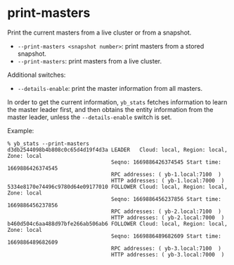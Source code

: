 # print-masters
Print the current masters from a live cluster or from a snapshot.

- `--print-masters <snapshot number>`: print masters from a stored snapshot.
- `--print-masters`: print masters from a live cluster.

Additional switches:
- `--details-enable`: print the master information from all masters.
 
In order to get the current information, `yb_stats` fetches information to learn the master leader first, and then obtains the entity information from the master leader, unless the `--details-enable` switch is set.

Example:
```
% yb_stats --print-masters
d3db2544098b4b808c0c65d4d19f4d3a LEADER   Cloud: local, Region: local, Zone: local
                                 Seqno: 1669886426374545 Start time: 1669886426374545
                                 RPC addresses: ( yb-1.local:7100  )
                                 HTTP addresses: ( yb-1.local:7000  )
5334e8170e74496c9780d64e09177010 FOLLOWER Cloud: local, Region: local, Zone: local
                                 Seqno: 1669886456237856 Start time: 1669886456237856
                                 RPC addresses: ( yb-2.local:7100  )
                                 HTTP addresses: ( yb-2.local:7000  )
b460d504c6aa488d97bfe266ab506ab6 FOLLOWER Cloud: local, Region: local, Zone: local
                                 Seqno: 1669886489682609 Start time: 1669886489682609
                                 RPC addresses: ( yb-3.local:7100  )
                                 HTTP addresses: ( yb-3.local:7000  )
```
